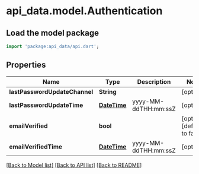 # api_data.model.Authentication

## Load the model package
```dart
import 'package:api_data/api.dart';
```

## Properties
Name | Type | Description | Notes
------------ | ------------- | ------------- | -------------
**lastPasswordUpdateChannel** | **String** |  | [optional] 
**lastPasswordUpdateTime** | [**DateTime**](DateTime.md) | yyyy-MM-ddTHH:mm:ssZ | [optional] 
**emailVerified** | **bool** |  | [optional] [default to false]
**emailVerifiedTime** | [**DateTime**](DateTime.md) | yyyy-MM-ddTHH:mm:ssZ | [optional] 

[[Back to Model list]](../README.md#documentation-for-models) [[Back to API list]](../README.md#documentation-for-api-endpoints) [[Back to README]](../README.md)


